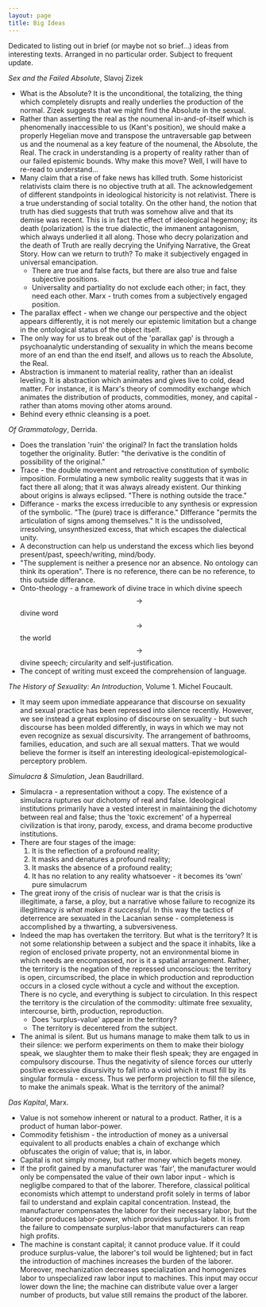 ```yaml
---
layout: page
title: Big Ideas
---
```


Dedicated to listing out in brief (or maybe not so brief...) ideas from interesting texts. Arranged in no particular order. Subject to frequent update.

*Sex and the Failed Absolute*, Slavoj Zizek
- What is the Absolute? It is the unconditional, the totalizing, the thing which completely disrupts and really underlies the production of the normal. Zizek suggests that we might find the Absolute in the sexual.
- Rather than asserting the real as the noumenal in-and-of-itself which is phenomenally inaccessible to us (Kant's position), we should make a properly Hegelian move and transpose the untraversable gap between us and the noumenal as a key feature of the noumenal, the Absolute, the Real. The crack in understanding is a property of reality rather than of our failed epistemic bounds. Why make this move? Well, I will have to re-read to understand...
- Many claim that a rise of fake news has killed truth. Some historicist relativists claim there is no objective truth at all. The acknowledgement of different standpoints in ideological historicity is not relativist. There is a true understanding of social totality. On the other hand, the notion that truth has died suggests that truth was somehow alive and that its demise was recent. This is in fact the effect of ideological hegemony; its death (polarization) is the true dialectic, the immanent antagonism, which always underlied it all along. Those who decry polarization and the death of Truth are really decrying the Unifying Narrative, the Great Story. How can we return to truth? To make it subjectively engaged in universal emancipation.
  - There are true and false facts, but there are also true and false subjective positions.
  - Universality and partiality do not exclude each other; in fact, they need each other. Marx - truth comes from a subjectively engaged position.
- The parallax effect - when we change our perspective and the object appears differently, it is not merely our epistemic limitation but a change in the ontological status of the object itself.
- The only way for us to break out of the 'parallax gap' is through a psychoanalytic understanding of sexuality in which the means become more of an end than the end itself, and allows us to reach the Absolute, the Real. 
- Abstraction is immanent to material reality, rather than an idealist leveling. It is abstraction which animates and gives live to cold, dead matter. For instance, it is Marx's theory of commodity exchange which animates the distribution of products, commodities, money, and capital - rather than atoms moving other atoms around.
- Behind every ethnic cleansing is a poet.

*Of Grammatology*, Derrida.
- Does the translation 'ruin' the original? In fact the translation holds together the originality. Butler: "the derivative is the conditin of possibility of the original."
- Trace - the double movement and retroactive constitution of symbolic imposition. Formulating a new symbolic reality suggests that it was in fact there all along; that it was always already existent. Our thinking about origins is always eclipsed. "There is nothing outside the trace."
- Differance - marks the excess irreducible to any synthesis or expression of the symbolic. "The (pure) trace is differance." DIfferance "permits the articulation of signs among themselves." It is the undissolved, irresolving, unsynthesized excess, that which escapes the dialectical unity.
- A deconstruction can help us understand the excess which lies beyond present/past, speech/writing, mind/body.
- "The supplement is neither a presence nor an absence. No ontology can think its operation". There is no reference, there can be no reference, to this outside differance.
- Onto-theology - a framework of divine trace in which divine speech $$\to$$ divine word $$\to$$ the world $$\to$$ divine speech; circularity and self-justification.
- The concept of writing must exceed the comprehension of language.

*The History of Sexuality: An Introduction*, Volume 1. Michel Foucault.
- It may seem upon immediate appearance that discourse on sexuality and sexual practice has been repressed into silence recently. However, we see instead a great explosino of discourse on sexuality - but such discourse has been molded differently, in ways in which we may not even recognize as sexual discursivity. The arrangement of bathrooms, families, education, and such are all sexual matters. That we would believe the former is itself an interesting ideological-epistemological-perceptory problem.

*Simulacra & Simulation*, Jean Baudrillard.
- Simulacra - a representation without a copy. The existence of a simulacra ruptures our dichotomy of real and false. Ideological institutions primarily have a vested interest in maintaining the dichotomy between real and false; thus the 'toxic excrement' of a hyperreal civilization is that irony, parody, excess, and drama become productive institutions. 
- There are four stages of the image:
  1. It is the reflection of a profound reality;
  2. It masks and denatures a profound reality;
  3. It masks the absence of a profound reality;
  4. It has no relation to any reality whatsoever - it becomes its ‘own’ pure simulacrum
- The great irony of the crisis of nuclear war is that the crisis is illegitimate, a farse, a ploy, but a narrative whose failure to recognize its illegitimacy _is what makes it successful_. In this way the tactics of deterrence are sexuated in the Lacanian sense - completeness is accomplished by a thwarting, a subversiveness.
- Indeed the map has overtaken the territory. But what is the territory? It is not some relationship between a subject and the space it inhabits, like a region of enclosed private property, not an environmental biome in which needs are encompassed, nor is it a spatial arrangement. Rather, the territory is the negation of the repressed unconscious: the territory is open, circumscribed, the place in which production and reproduction occurs in a closed cycle without a cycle and without the exception. There is no cycle, and everything is subject to circulation. In this respect the territory is the circulation of the commodity: ultimate free sexuality, intercourse, birth, production, reproduction.
  - Does 'surplus-value' appear in the territory?
  - The territory is decentered from the subject. 
- The animal is silent. But us humans manage to make them talk to us in their silence: we perform experiments on them to make their biology speak, we slaughter them to make their flesh speak; they are engaged in compulsory discourse. Thus the negativity of silence forces our utterly positive excessive disursivity to fall into a void which it must fill by its singular formula - excess. Thus we perform projection to fill the silence, to make the animals speak. What is the territory of the animal?

*Das Kapital*, Marx.
- Value is not somehow inherent or natural to a product. Rather, it is a product of human labor-power.
- Commodity fetishism - the introduction of money as a universal equivalent to all products enables a chain of exchange which obfuscates the origin of value; that is, in labor.
- Capital is not simply money, but rather money which begets money.
- If the profit gained by a manufacturer was 'fair', the manufacturer would only be compensated the value of their own labor input - which is negliglbe compared to that of the laborer. Therefore, classical political economists which attempt to understand profit solely in terms of labor fail to understand and explain capital concentration. Instead, the manufacturer compensates the laborer for their necessary labor, but the laborer produces labor-power, which provides surplus-labor. It is from the failure to compensate surplus-labor that manufacturers can reap high profits.
- The machine is constant capital; it cannot produce value. If it could produce surplus-value, the laborer's toil would be lightened; but in fact the introduction of machines increases the burden of the laborer. Moreover, mechanization decreases specialization and homogenizes labor to unspecialized raw labor input to machines. This input may occur lower down the line; the machine can distribute value over a larger number of products, but value still remains the product of the laborer.

